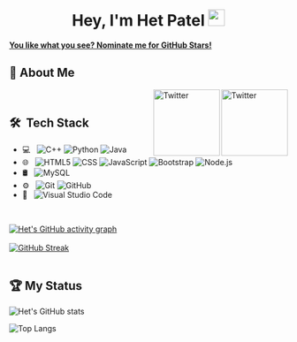 <h1 align="center">Hey, I'm Het Patel <img src="https://raw.githubusercontent.com/aemmadi/aemmadi/master/wave.gif" width="30px"></h1> 
<!-- <h2 align="center">Changing the world one pixel at a time!</h2> -->


   [**You like what you see? Nominate me for GitHub Stars!**](https://stars.github.com/nominate/)
   
   ## :wave: About Me 
<a href="https://twitter.com/HetNileshkumar" target="_blank"><img src="https://cdn2.iconfinder.com/data/icons/social-media-2199/64/social_media_isometric_6-twitter-512.png" height="120px" width="120px" alt="Twitter" align="right"></a><a href="https://www.linkedin.com/in/het-patel-913877172/" target="_blank"><img src="https://cdn2.iconfinder.com/data/icons/social-media-2199/64/social_media_isometric_14-linkedin-512.png" height="120px" width="120px" alt="Twitter" align="right"></a>
<!-- 👩‍🎓 Hey! I'm S, a 22 year old software engineer at [**Intuit**](https://github.com/intuit) working out of New Delhi, India.  -->



<br> 

## 🛠 &nbsp;Tech Stack

- 💻 &nbsp;
  ![C++](https://img.shields.io/badge/-C++-333333?style=flat&logo=C%2B%2B&logoColor=00599C)
  ![Python](https://img.shields.io/badge/-Python-333333?style=flat&logo=python)
  ![Java](https://img.shields.io/badge/-Java-333333?style=flat&logo=Java&logoColor=007396)
- 🌐 &nbsp;
  ![HTML5](https://img.shields.io/badge/-HTML5-333333?style=flat&logo=HTML5)
  ![CSS](https://img.shields.io/badge/-CSS-333333?style=flat&logo=CSS3&logoColor=1572B6)
  ![JavaScript](https://img.shields.io/badge/-JavaScript-333333?style=flat&logo=javascript)
  ![Bootstrap](https://img.shields.io/badge/-Bootstrap-333333?style=flat&logo=bootstrap&logoColor=563D7C)
  ![Node.js](https://img.shields.io/badge/-Node.js-333333?style=flat&logo=node.js)
- 🛢 &nbsp;
  ![MySQL](https://img.shields.io/badge/-MySQL-333333?style=flat&logo=mysql)
- ⚙️ &nbsp;
  ![Git](https://img.shields.io/badge/-Git-333333?style=flat&logo=git)
  ![GitHub](https://img.shields.io/badge/-GitHub-333333?style=flat&logo=github)
- 🔧 &nbsp;
  ![Visual Studio Code](https://img.shields.io/badge/-Visual%20Studio%20Code-333333?style=flat&logo=visual-studio-code&logoColor=007ACC)

<br/>

  [![Het's GitHub activity graph](https://activity-graph.herokuapp.com/graph?username=FutureHet&theme=github)](https://git.io/FutureHet)
   <br />
   <br />
   [![GitHub Streak](http://github-readme-streak-stats.herokuapp.com?user=FutureHet&theme=prussian&hide_border=true)](https://git.io/streak-stats)
   <br />
   <br />
   
   

## 🏆 My Status

![Het's GitHub stats](https://github-readme-stats.vercel.app/api?username=FutureHet&show_icons=true&theme=prussian)

![Top Langs](https://github-readme-stats.vercel.app/api/top-langs/?username=FutureHet&layout=compact&theme=prussian)
